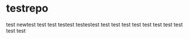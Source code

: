 # testrepo
test
newtest
test
test
testest
testestest
test
test
test
test
test
test
test
test
test
test
